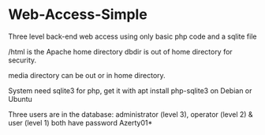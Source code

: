 # Web-Access-Simple
Three level back-end web access using only basic php code and a sqlite file

/html is the Apache home directory dbdir is out of home directory for security.

media directory can be out or in home directory.

System need sqlite3 for php, get it with apt install php-sqlite3 on Debian or Ubuntu

Three users are in the database: administrator (level 3), operator (level 2) & user (level 1) both have password Azerty01*
